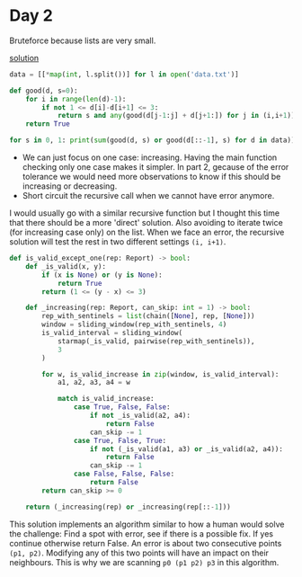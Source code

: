 # Day 2

Bruteforce because lists are very small.

[solution](https://www.reddit.com/r/adventofcode/comments/1h4ncyr/comment/m00dpfi/?utm_source=share&utm_medium=web3x&utm_name=web3xcss&utm_term=1&utm_content=share_button)
```python
data = [[*map(int, l.split())] for l in open('data.txt')]

def good(d, s=0):
    for i in range(len(d)-1):
        if not 1 <= d[i]-d[i+1] <= 3:
            return s and any(good(d[j-1:j] + d[j+1:]) for j in (i,i+1))
    return True

for s in 0, 1: print(sum(good(d, s) or good(d[::-1], s) for d in data))
```

- We can just focus on one case: increasing. Having the main function checking only one case makes it 
simpler. In part 2, gecause of the error tolerance we would need more observations to know if this should be increasing or decreasing.
- Short circuit the recursive call when we cannot have error anymore.


I would usually go with a similar recursive function but I thought this time that there 
should be a more 'direct' solution. Also avoiding to iterate twice (for increasing case only) on the list. When we face an error, the
recursive solution will test the rest in two different settings `(i, i+1)`.


```python
def is_valid_except_one(rep: Report) -> bool:
    def _is_valid(x, y):
        if (x is None) or (y is None):
            return True
        return (1 <= (y - x) <= 3)

    def _increasing(rep: Report, can_skip: int = 1) -> bool:
        rep_with_sentinels = list(chain([None], rep, [None]))
        window = sliding_window(rep_with_sentinels, 4)
        is_valid_interval = sliding_window(
            starmap(_is_valid, pairwise(rep_with_sentinels)),
            3
        )

        for w, is_valid_increase in zip(window, is_valid_interval):
            a1, a2, a3, a4 = w

            match is_valid_increase:
                case True, False, False:
                    if not _is_valid(a2, a4):
                        return False
                    can_skip -= 1
                case True, False, True:
                    if not (_is_valid(a1, a3) or _is_valid(a2, a4)):
                        return False
                    can_skip -= 1
                case False, False, False:
                    return False
        return can_skip >= 0

    return (_increasing(rep) or _increasing(rep[::-1]))
```

This solution implements an algorithm similar to how a human would solve the challenge:
Find a spot with error, see if there is a possible fix. If yes continue otherwise return False.
An error is about two consecutive points `(p1, p2)`. Modifying any of this two points will have an impact on
their neighbours. This is why we are scanning `p0 (p1 p2) p3` in this algorithm.